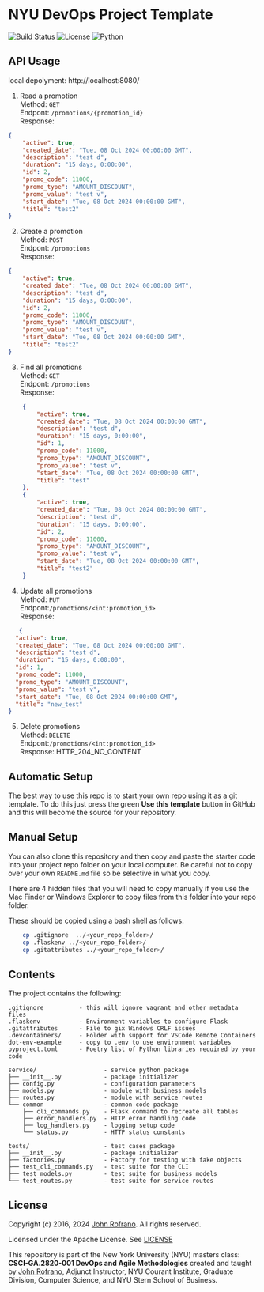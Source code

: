 # NYU DevOps Project Template

[![Build Status](https://github.com/CSCI-GA-2820-FA24-003/promotions/actions/workflows/ci.yml/badge.svg)](https://github.com/CSCI-GA-2820-FA24-003/promotions/actions)
[![License](https://img.shields.io/badge/License-Apache_2.0-blue.svg)](https://opensource.org/licenses/Apache-2.0)
[![Python](https://img.shields.io/badge/Language-Python-blue.svg)](https://python.org/)

## API Usage
local depolyment: http://localhost:8080/
1. Read a promotion  
Method: `GET`  
Endpont: `/promotions/{promotion_id}`  
Response:  
```json
{
    "active": true,
    "created_date": "Tue, 08 Oct 2024 00:00:00 GMT",
    "description": "test d",
    "duration": "15 days, 0:00:00",
    "id": 2,
    "promo_code": 11000,
    "promo_type": "AMOUNT_DISCOUNT",
    "promo_value": "test v",
    "start_date": "Tue, 08 Oct 2024 00:00:00 GMT",
    "title": "test2"
}
```
2. Create a promotion   
Method: `POST`  
Endpont: `/promotions`  
Response:  
```json
{
    "active": true,
    "created_date": "Tue, 08 Oct 2024 00:00:00 GMT",
    "description": "test d",
    "duration": "15 days, 0:00:00",
    "id": 2,
    "promo_code": 11000,
    "promo_type": "AMOUNT_DISCOUNT",
    "promo_value": "test v",
    "start_date": "Tue, 08 Oct 2024 00:00:00 GMT",
    "title": "test2"
}
```
3. Find all promotions  
Method: `GET`  
Endpont: `/promotions`  
Response:  
```json
    {
        "active": true,
        "created_date": "Tue, 08 Oct 2024 00:00:00 GMT",
        "description": "test d",
        "duration": "15 days, 0:00:00",
        "id": 1,
        "promo_code": 11000,
        "promo_type": "AMOUNT_DISCOUNT",
        "promo_value": "test v",
        "start_date": "Tue, 08 Oct 2024 00:00:00 GMT",
        "title": "test"
    },
    {
        "active": true,
        "created_date": "Tue, 08 Oct 2024 00:00:00 GMT",
        "description": "test d",
        "duration": "15 days, 0:00:00",
        "id": 2,
        "promo_code": 11000,
        "promo_type": "AMOUNT_DISCOUNT",
        "promo_value": "test v",
        "start_date": "Tue, 08 Oct 2024 00:00:00 GMT",
        "title": "test2"
    }

```

4. Update all promotions  
Method: `PUT`  
  Endpont:`/promotions/<int:promotion_id> `  
  Response:
  ```json
     {     
    "active": true,
    "created_date": "Tue, 08 Oct 2024 00:00:00 GMT",
    "description": "test d",
    "duration": "15 days, 0:00:00",
    "id": 1,
    "promo_code": 11000,
    "promo_type": "AMOUNT_DISCOUNT",
    "promo_value": "test v",
    "start_date": "Tue, 08 Oct 2024 00:00:00 GMT",
    "title": "new_test"
}
```


5. Delete promotions  
Method: `DELETE`  
  Endpont:`/promotions/<int:promotion_id>`  
  Response: HTTP_204_NO_CONTENT



## Automatic Setup

The best way to use this repo is to start your own repo using it as a git template. To do this just press the green **Use this template** button in GitHub and this will become the source for your repository.

## Manual Setup

You can also clone this repository and then copy and paste the starter code into your project repo folder on your local computer. Be careful not to copy over your own `README.md` file so be selective in what you copy.

There are 4 hidden files that you will need to copy manually if you use the Mac Finder or Windows Explorer to copy files from this folder into your repo folder.

These should be copied using a bash shell as follows:

```bash
    cp .gitignore  ../<your_repo_folder>/
    cp .flaskenv ../<your_repo_folder>/
    cp .gitattributes ../<your_repo_folder>/
```

## Contents

The project contains the following:

```text
.gitignore          - this will ignore vagrant and other metadata files
.flaskenv           - Environment variables to configure Flask
.gitattributes      - File to gix Windows CRLF issues
.devcontainers/     - Folder with support for VSCode Remote Containers
dot-env-example     - copy to .env to use environment variables
pyproject.toml      - Poetry list of Python libraries required by your code

service/                   - service python package
├── __init__.py            - package initializer
├── config.py              - configuration parameters
├── models.py              - module with business models
├── routes.py              - module with service routes
└── common                 - common code package
    ├── cli_commands.py    - Flask command to recreate all tables
    ├── error_handlers.py  - HTTP error handling code
    ├── log_handlers.py    - logging setup code
    └── status.py          - HTTP status constants

tests/                     - test cases package
├── __init__.py            - package initializer
├── factories.py           - Factory for testing with fake objects
├── test_cli_commands.py   - test suite for the CLI
├── test_models.py         - test suite for business models
└── test_routes.py         - test suite for service routes
```

## License

Copyright (c) 2016, 2024 [John Rofrano](https://www.linkedin.com/in/JohnRofrano/). All rights reserved.

Licensed under the Apache License. See [LICENSE](LICENSE)

This repository is part of the New York University (NYU) masters class: **CSCI-GA.2820-001 DevOps and Agile Methodologies** created and taught by [John Rofrano](https://cs.nyu.edu/~rofrano/), Adjunct Instructor, NYU Courant Institute, Graduate Division, Computer Science, and NYU Stern School of Business.
